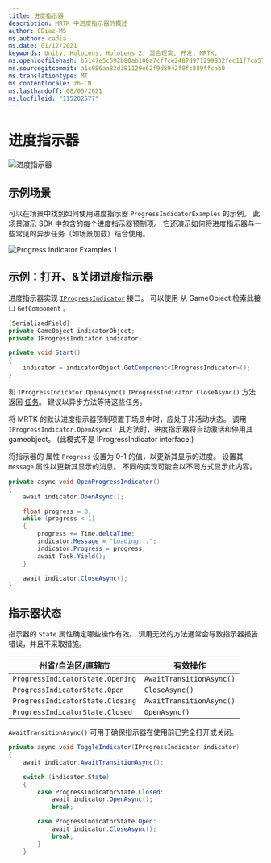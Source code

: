 ```yaml
---
title: 进度指示器
description: MRTK 中进度指示器的概述
author: CDiaz-MS
ms.author: cadia
ms.date: 01/12/2021
keywords: Unity, HoloLens, HoloLens 2, 混合现实, 开发, MRTK,
ms.openlocfilehash: b5147e5c592b80ab100a7cf7ce2487d971299832fec11f7ca57b1fdeef530900
ms.sourcegitcommit: a1c086aa83d381129e62f9d8942f0fc889ffcab0
ms.translationtype: MT
ms.contentlocale: zh-CN
ms.lasthandoff: 08/05/2021
ms.locfileid: "115202577"
---
```

# <a name="progress-indicator"></a>进度指示器

![进度指示器](../images/progress-indicator/MRTK_ProgressIndicator_Main.png)

## <a name="example-scene"></a>示例场景

可以在场景中找到如何使用进度指示器 `ProgressIndicatorExamples` 的示例。 此场景演示 SDK 中包含的每个进度指示器预制项。 它还演示如何将进度指示器与一些常见的异步任务（如场景加载）结合使用。

<img src="../images/progress-indicator/MRTK_ProgressIndicator_Examples.png" alt="Progress Indicator Examples 1">

## <a name="example-open-update--close-a-progress-indicator"></a>示例：打开、&关闭进度指示器

进度指示器实现 [`IProgressIndicator`](xref:Microsoft.MixedReality.Toolkit.UI.IProgressIndicator) 接口。 可以使用 从 GameObject 检索此接口 `GetComponent` 。

```c#
[SerializedField]
private GameObject indicatorObject;
private IProgressIndicator indicator;

private void Start()
{
    indicator = indicatorObject.GetComponent<IProgressIndicator>();
}
```

和 `IProgressIndicator.OpenAsync()` `IProgressIndicator.CloseAsync()` 方法返回 [任务](xref:System.Threading.Tasks.Task)。 建议以异步方法等待这些任务。

将 MRTK 的默认进度指示器预制项置于场景中时，应处于非活动状态。 调用 `IProgressIndicator.OpenAsync()` 其方法时，进度指示器将自动激活和停用其 gameobject。  (此模式不是 IProgressIndicator interface.) 

将指示器的 属性 `Progress` 设置为 0-1 的值，以更新其显示的进度。 设置其 `Message` 属性以更新其显示的消息。 不同的实现可能会以不同方式显示此内容。

```c#
private async void OpenProgressIndicator()
{
    await indicator.OpenAsync();

    float progress = 0;
    while (progress < 1)
    {
        progress += Time.deltaTime;
        indicator.Message = "Loading...";
        indicator.Progress = progress;
        await Task.Yield();
    }

    await indicator.CloseAsync();
}
```

## <a name="indicator-states"></a>指示器状态

指示器的 `State` 属性确定哪些操作有效。 调用无效的方法通常会导致指示器报告错误，并且不采取措施。

州省/自治区/直辖市 | 有效操作
--- | ---
`ProgressIndicatorState.Opening` | `AwaitTransitionAsync()`
`ProgressIndicatorState.Open` | `CloseAsync()`
`ProgressIndicatorState.Closing` | `AwaitTransitionAsync()`
`ProgressIndicatorState.Closed` | `OpenAsync()`

`AwaitTransitionAsync()` 可用于确保指示器在使用前已完全打开或关闭。

```c#
private async void ToggleIndicator(IProgressIndicator indicator)
{
    await indicator.AwaitTransitionAsync();

    switch (indicator.State)
    {
        case ProgressIndicatorState.Closed:
            await indicator.OpenAsync();
            break;

        case ProgressIndicatorState.Open:
            await indicator.CloseAsync();
            break;
        }
    }
```
